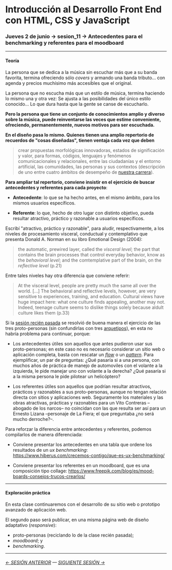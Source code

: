 # Introducción al Desarrollo Front End con HTML, CSS y JavaScript

### Jueves 2 de junio → sesion_11 → Antecedentes para el benchmarking y referentes para el moodboard

- - - - - -

#### Teoría

La persona que se dedica a la música sin escuchar más que a su banda favorita, termina ofreciendo sólo *covers* y armando una banda tributo… con agenda y precios muchísimo más accesibles que el original.

La persona que no escucha más que un estilo de música, termina haciendo lo mismo una y otra vez: Se ajusta a las posibilidades del único estilo conocido… Lo que dura hasta que la gente se canse de escucharlo.

**Pero la persona que tiene un conjunto de conocimientos amplio y diverso sobre la música, puede reinventarse las veces que estime conveniente, ofreciendo, permanentemente, nuevos motivos para ser escuchada.** 

**En el diseño pasa lo mismo. Quienes tienen una amplio repertorio de recuerdos de "cosas diseñadas", tienen ventaja cada vez que deben**

> crear propuestas morfológicas innovadoras, estados de significación y valor, para formas, códigos, lenguajes y fenómenos comunicacionales y relacionales, entre las ciudadanías y el entorno artificial, las comunidades, las personas y sus contextos (descripción de uno entre cuatro ámbitos de desempeño de [nuestra carrera](http://www.fau.uchile.cl/carreras/4929/diseno)).

**Para ampliar tal repertorio, conviene insistir en el ejercicio de buscar antecedentes y referentes para cada proyecto**:

- **Antecedente**: lo que se ha hecho antes, en el mismo ámbito, para los mismos usuarios específicos.

- **Referente**: lo que, hecho de otro lugar con distinto objetivo, pueda resultar atractivo, práctico y razonable a usuarios específicos.

Escribí "atractivo, práctico y razonable", para aludir, respectivamente, a los niveles de procesamiento visceral, conductual y contemplativo que presenta Donald A. Norman en su libro Emotional Design (2004): 

> the automatic, prewired layer, called the *visceral level*; the part that contains the brain processes that control everyday behavior, know as the *behavioral level*; and the comtemplative part of the brain, on the *reflective level* (p.21) 

Entre tales niveles hay otra diferencia que conviene referir: 

> At the visceral level, people are pretty much the same all over the world. […] The behavioral and reflective levels, however, are very sensitive to experiences, training, and education. Cultural views have huge impact here: what one culture finds appealing, another may not. Indeed, teenage culture seems to dislike things solely because aldult culture likes them (p.33)

Si la [sesión recién pasada](https://github.com/profesorfaco/front-end/tree/main/sesion_10) se resolvió de buena manera el ejercicio de las tres proto-personas (sin confundirlas con tres [arquetipos](https://www.instagram.com/p/CeOUHp3uaoM/)), en esta no habría problema para continuar, porque:

- Los antecedentes útiles son aquellos que antes pudieron usar sus proto-personas; en este caso no es necesario considerar un sitio web o aplicación completa, basta con rescatar un [*flow*](https://uxarchive.com/) o un [*pattern*](http://ui-patterns.com/patterns). Para ejemplificar, un par de preguntas: ¿Qué pasaría si a una persona, con muchos años de práctica de manejo de automoviles con el volante a la izquierda, le pide manejar uno con volante a la derecha? ¿Qué pasaría si a la misma persona le pide pilotear un helicóptero? 

- Los referentes útiles son aquellos que podrían resultar atractivos, prácticos y razonables a sus proto-personas, aunque no tengan relación directa con sitios y aplicaciones web. Seguramente los materiales y las obras atractivas, prácticas y razonables para un Vito Contreras –abogado de los narcos– no coincidan con las que resulta ser así para un Ernesto Lizana –personaje de La Fiera; el que preguntaba ¿no será mucho derroche?–.

Para reforzar la diferencia entre antecedentes y referentes, podemos compilarlos de manera diferenciada:

- Conviene presentar los antecedentes en una tabla que ordene los resultados de un *ux benchmarking*: https://www.hiberus.com/crecemos-contigo/que-es-ux-benchmarking/

- Conviene presentar los referentes en un moodboard, que es una composición tipo collage: https://www.freepik.com/blog/es/mood-boards-consejos-trucos-crearlos/

- - - - - - - 

#### Exploración práctica

En esta clase continuaremos con el desarrollo de su sitio web o prototipo avanzado de aplicación web. 

El segundo paso será publicar, en una misma página web de diseño adaptativo (*responsive*): 

- proto-personas (reciclando lo de la clase recién pasada);
- *moodboard*; y
- *benchmarking*.

- - - - - - - 

###### [← SESIÓN ANTERIOR](https://github.com/profesorfaco/front-end/tree/main/sesion_10) — [SIGUIENTE SESIÓN →](https://github.com/profesorfaco/front-end/tree/main/sesion_12)
